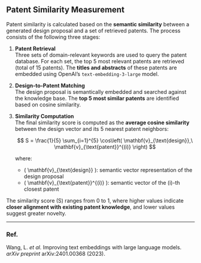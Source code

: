 ##  Patent Similarity Measurement

Patent similarity is calculated based on the **semantic similarity** between a generated design proposal and a set of retrieved patents. The process consists of the following three stages:

1. **Patent Retrieval**  
   Three sets of domain-relevant keywords are used to query the patent database. For each set, the top 5 most relevant patents are retrieved (total of 15 patents). The **titles and abstracts** of these patents are embedded using OpenAI’s `text-embedding-3-large` model.

2. **Design-to-Patent Matching**  
   The design proposal is semantically embedded and searched against the knowledge base. The **top 5 most similar patents** are identified based on cosine similarity.

3. **Similarity Computation**  
   The final similarity score is computed as the **average cosine similarity** between the design vector and its 5 nearest patent neighbors:

   $$
   S = \frac{1}{5} \sum_{i=1}^{5} \cos\left( \mathbf{v}_{\text{design}},\ \mathbf{v}_{\text{patent}}^{(i)} \right)
   $$

   where:  
   - \( \mathbf{v}_{\text{design}} \): semantic vector representation of the design proposal  
   - \( \mathbf{v}_{\text{patent}}^{(i)} \): semantic vector of the \(i\)-th closest patent

The similarity score \(S\) ranges from 0 to 1, where higher values indicate **closer alignment with existing patent knowledge**, and lower values suggest greater novelty.

---

###  Ref.

Wang, L. *et al.* Improving text embeddings with large language models. *arXiv preprint* arXiv:2401.00368 (2023).
